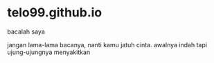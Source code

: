 # telo99.github.io
bacalah saya

jangan lama-lama bacanya, nanti kamu jatuh cinta.
awalnya indah tapi ujung-ujungnya menyakitkan

